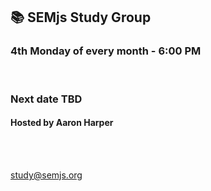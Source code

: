 ## 📚 SEMjs Study Group
### 4th Monday of every month - 6:00 PM
<br/>

### Next date TBD
#### Hosted by Aaron Harper

<br/>

<br/>

study@semjs.org
